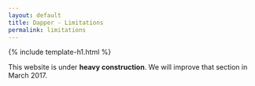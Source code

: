 ```yaml
---
layout: default
title: Dapper - Limitations
permalink: limitations
---
```


{% include template-h1.html %}

This website is under **heavy construction**. We will improve that section in March 2017.
